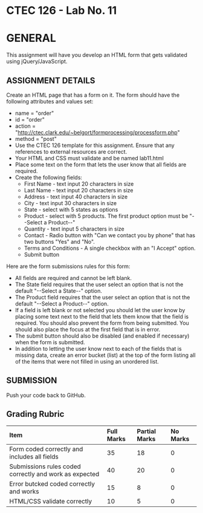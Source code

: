 # CTEC 126 - Lab No. 11

# GENERAL

This assignment will have you develop an HTML form that gets validated using jQuery/JavaScript. 

## ASSIGNMENT DETAILS

Create an HTML page that has a form on it. The form should have the following attributes and values set:

- name = "order"
- id = "order"
- action = "http://ctec.clark.edu/~belgort/formprocessing/processform.php"
- method = "post"
- Use the CTEC 126 template for this assignment. Ensure that any references to external resources are correct.
- Your HTML and CSS must validate and be named lab11.html
- Place some text on the form that lets the user know that all fields are required.
- Create the following fields:
  - First Name - text input 20 characters in size
  - Last Name - text input 20 characters in size
  - Address - text input 40 characters in size
  - City - text input 30 characters in size
  - State - select with 5 states as options
  - Product - select with 5 products. The first product option must be "--Select a Product--"
  - Quantity - text input 5 characters in size
  - Contact - Radio button with "Can we contact you by phone" that has two buttons "Yes" and "No".
  - Terms and Conditions - A single checkbox with an "I Accept" option. 
  - Submit button

Here are the form submissions rules for this form:

- All fields are required and cannot be left blank.
- The State field requires that the user select an option that is not the default "--Select a State--" option.
- The Product field requires that the user select an option that is not the default "--Select a  Product--" option.
- If a field is left blank or not selected you should let the user know by placing some text next to the field that lets them know that the field is required. You should also prevent the form from being submitted. You should also place the focus at the first field that is in error.
- The submit button should also be disabled (and enabled if necessary) when the form is submitted.
- In addition to letting the user know next to each of the fields that is missing data, create an error bucket (list) at the top of the form listing all of the items that were not filled in using an unordered list.

## SUBMISSION

Push your code back to GitHub.

## Grading Rubric

| Item | Full Marks | Partial Marks | No Marks  |
|:--|:--|:--|:--|
| Form coded correctly and includes all fields | 35 | 18 | 0 |
| Submissions rules coded correctly and work as expected | 40 | 20 | 0 |
| Error butcked coded correctly and works | 15 | 8 | 0 |
| HTML/CSS validate correctly | 10 | 5 | 0 |